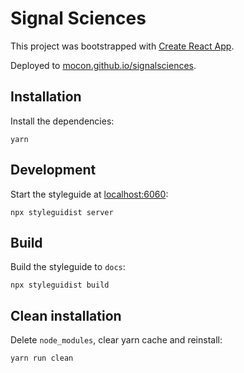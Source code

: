 # Signal Sciences

This project was bootstrapped with [Create React App](https://github.com/facebookincubator/create-react-app).

Deployed to [mocon.github.io/signalsciences](https://mocon.github.io/signalsciences/).

## Installation

Install the dependencies:

```
yarn
```

## Development

Start the styleguide at [localhost:6060](http://localhost:6060):

```
npx styleguidist server
```

## Build

Build the styleguide to `docs`:

```
npx styleguidist build
```

## Clean installation

Delete `node_modules`, clear yarn cache and reinstall:

```
yarn run clean
```
